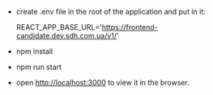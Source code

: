 - create .env file in the root of the application and put in it:

  REACT_APP_BASE_URL='https://frontend-candidate.dev.sdh.com.ua/v1/'

- npm install
- npm run start
- open [http://localhost:3000](http://localhost:3000) to view it in the browser.


